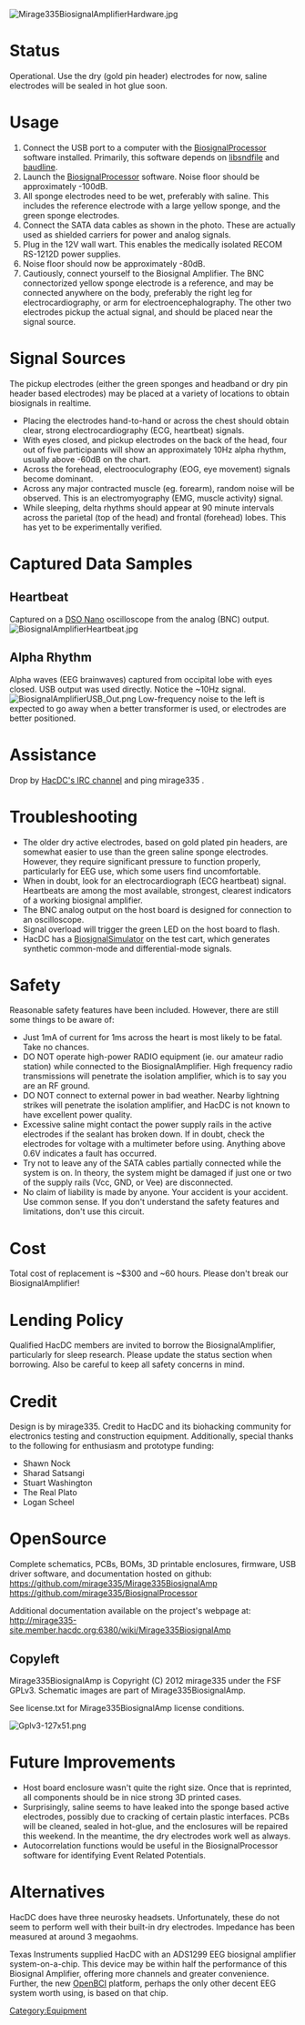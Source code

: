 ![](Mirage335BiosignalAmplifierHardware.jpg "Mirage335BiosignalAmplifierHardware.jpg")

# Status

Operational. Use the dry (gold pin header) electrodes for now, saline
electrodes will be sealed in hot glue soon.

# Usage

1.  Connect the USB port to a computer with the
    [BiosignalProcessor](http://mirage335-site.member.hacdc.org:6380/wiki/Category:BiosignalProcessor)
    software installed. Primarily, this software depends on
    [libsndfile](http://www.mega-nerd.com/libsndfile/) and
    [baudline](http://www.baudline.com/).
2.  Launch the
    [BiosignalProcessor](http://mirage335-site.member.hacdc.org:6380/wiki/Category:BiosignalProcessor)
    software. Noise floor should be approximately -100dB.
3.  All sponge electrodes need to be wet, preferably with saline. This
    includes the reference electrode with a large yellow sponge, and the
    green sponge electrodes.
4.  Connect the SATA data cables as shown in the photo. These are
    actually used as shielded carriers for power and analog signals.
5.  Plug in the 12V wall wart. This enables the medically isolated RECOM
    RS-1212D power supplies.
6.  Noise floor should now be approximately -80dB.
7.  Cautiously, connect yourself to the Biosignal Amplifier. The BNC
    connectorized yellow sponge electrode is a reference, and may be
    connected anywhere on the body, preferably the right leg for
    electrocardiography, or arm for electroencephalography. The other
    two electrodes pickup the actual signal, and should be placed near
    the signal source.

# Signal Sources

The pickup electrodes (either the green sponges and headband or dry pin
header based electrodes) may be placed at a variety of locations to
obtain biosignals in realtime.

-   Placing the electrodes hand-to-hand or across the chest should
    obtain clear, strong electrocardiography (ECG, heartbeat) signals.
-   With eyes closed, and pickup electrodes on the back of the head,
    four out of five participants will show an approximately 10Hz alpha
    rhythm, usually above -60dB on the chart.
-   Across the forehead, electrooculography (EOG, eye movement) signals
    become dominant.
-   Across any major contracted muscle (eg. forearm), random noise will
    be observed. This is an electromyography (EMG, muscle activity)
    signal.
-   While sleeping, delta rhythms should appear at 90 minute intervals
    across the parietal (top of the head) and frontal (forehead) lobes.
    This has yet to be experimentally verified.

# Captured Data Samples

## Heartbeat

Captured on a [DSO Nano](https://www.sparkfun.com/products/11702)
oscilloscope from the analog (BNC) output.
![](BiosignalAmplifierHeartbeat.jpg "BiosignalAmplifierHeartbeat.jpg")

## Alpha Rhythm

Alpha waves (EEG brainwaves) captured from occipital lobe with eyes
closed. USB output was used directly. Notice the \~10Hz signal.
![](BiosignalAmplifierUSB_Out.png "BiosignalAmplifierUSB_Out.png")
Low-frequency noise to the left is expected to go away when a better
transformer is used, or electrodes are better positioned.

# Assistance

Drop by [HacDC's IRC channel](irc://irc.freenode.net/hacdc) and ping
mirage335 .

# Troubleshooting

-   The older dry active electrodes, based on gold plated pin headers,
    are somewhat easier to use than the green saline sponge electrodes.
    However, they require significant pressure to function properly,
    particularly for EEG use, which some users find uncomfortable.
-   When in doubt, look for an electrocardiograph (ECG heartbeat)
    signal. Heartbeats are among the most available, strongest, clearest
    indicators of a working biosignal amplifier.
-   The BNC analog output on the host board is designed for connection
    to an oscilloscope.
-   Signal overload will trigger the green LED on the host board to
    flash.
-   HacDC has a
    [BiosignalSimulator](http://mirage335-site.member.hacdc.org:6380/wiki/BiosignalSimulator)
    on the test cart, which generates synthetic common-mode and
    differential-mode signals.

# Safety

Reasonable safety features have been included. However, there are still
some things to be aware of:

-   Just 1mA of current for 1ms across the heart is most likely to be
    fatal. Take no chances.
-   DO NOT operate high-power RADIO equipment (ie. our amateur radio
    station) while connected to the BiosignalAmplifier. High frequency
    radio transmissions will penetrate the isolation amplifier, which is
    to say you are an RF ground.
-   DO NOT connect to external power in bad weather. Nearby lightning
    strikes will penetrate the isolation amplifier, and HacDC is not
    known to have excellent power quality.
-   Excessive saline might contact the power supply rails in the active
    electrodes if the sealant has broken down. If in doubt, check the
    electrodes for voltage with a multimeter before using. Anything
    above 0.6V indicates a fault has occurred.
-   Try not to leave any of the SATA cables partially connected while
    the system is on. In theory, the system might be damaged if just one
    or two of the supply rails (Vcc, GND, or Vee) are disconnected.
-   No claim of liability is made by anyone. Your accident is your
    accident. Use common sense. If you don't understand the safety
    features and limitations, don't use this circuit.

# Cost

Total cost of replacement is \~\$300 and \~60 hours. Please don't break
our BiosignalAmplifier!

# Lending Policy

Qualified HacDC members are invited to borrow the BiosignalAmplifier,
particularly for sleep research. Please update the status section when
borrowing. Also be careful to keep all safety concerns in mind.

# Credit

Design is by mirage335. Credit to HacDC and its biohacking community for
electronics testing and construction equipment. Additionally, special
thanks to the following for enthusiasm and prototype funding:

-   Shawn Nock
-   Sharad Satsangi
-   Stuart Washington
-   The Real Plato
-   Logan Scheel

# OpenSource

Complete schematics, PCBs, BOMs, 3D printable enclosures, firmware, USB
driver software, and documentation hosted on github:
<https://github.com/mirage335/Mirage335BiosignalAmp>
<https://github.com/mirage335/BiosignalProcessor>

Additional documentation available on the project's webpage at:
<http://mirage335-site.member.hacdc.org:6380/wiki/Mirage335BiosignalAmp>

## Copyleft

Mirage335BiosignalAmp is Copyright (C) 2012 mirage335 under the FSF
GPLv3. Schematic images are part of Mirage335BiosignalAmp.

See license.txt for Mirage335BiosignalAmp license conditions.

![](Gplv3-127x51.png "Gplv3-127x51.png")

# Future Improvements

-   Host board enclosure wasn't quite the right size. Once that is
    reprinted, all components should be in nice strong 3D printed cases.
-   Surprisingly, saline seems to have leaked into the sponge based
    active electrodes, possibly due to cracking of certain plastic
    interfaces. PCBs will be cleaned, sealed in hot-glue, and the
    enclosures will be repaired this weekend. In the meantime, the dry
    electrodes work well as always.
-   Autocorrelation functions would be useful in the BiosignalProcessor
    software for identifying Event Related Potentials.

# Alternatives

HacDC does have three neurosky headsets. Unfortunately, these do not
seem to perform well with their built-in dry electrodes. Impedance has
been measured at around 3 megaohms.

Texas Instruments supplied HacDC with an ADS1299 EEG biosignal amplifier
system-on-a-chip. This device may be within half the performance of this
Biosignal Amplifier, offering more channels and greater convenience.
Further, the new [OpenBCI](http://www.openbci.com/) platform, perhaps
the only other decent EEG system worth using, is based on that chip.

[Category:Equipment](Category:Equipment)
